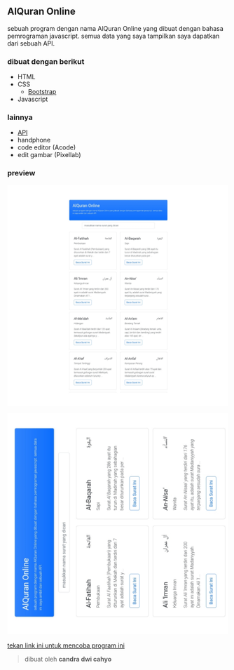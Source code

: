 ## AlQuran Online 

sebuah program dengan nama AlQuran Online yang dibuat dengan bahasa pemrograman javascript. semua data yang saya tampilkan saya dapatkan dari sebuah API.

### dibuat dengan berikut

* HTML
* CSS 
  * [Bootstrap](https://getbootstrap.com)
* Javascript

### lainnya 

* [API](https://quran-api.santrikoding.com/)
* handphone
* code editor (Acode)
* edit gambar (Pixellab)

### preview

![image1](https://github.com/candradwicahyo/AlQuran-online/blob/master/image1.jpg)

![image2](https://github.com/candradwicahyo/AlQuran-online/blob/master/image2.jpg)

[tekan link ini untuk mencoba program ini](https://candradwicahyo.github.io/AlQuran-online)

> dibuat oleh **candra dwi cahyo**
